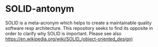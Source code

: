 # SOLID-antonym
SOLID is a meta-acronym which helps to create a maintainable quality software resp architecture. This repository seeks to find its opposite in order to clarify why SOLID is important. Please see also https://en.wikipedia.org/wiki/SOLID_(object-oriented_design)
